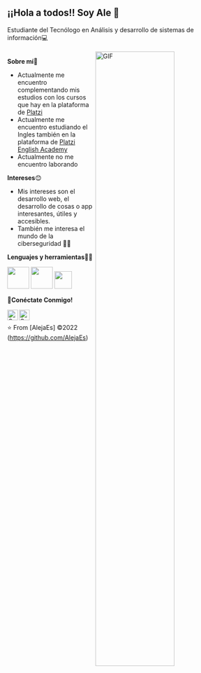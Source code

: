 <h2>¡¡Hola a todos!! Soy Ale 👋</h2>
Estudiante del Tecnólogo en Análisis y desarrollo de sistemas de información💻<br><br>
    <img align="right" width="60%"   alt="GIF" src="https://res.cloudinary.com/practicaldev/image/fetch/s--2bZIjPGC--/c_limit%2Cf_auto%2Cfl_progressive%2Cq_66%2Cw_880/https://dev-to-uploads.s3.amazonaws.com/i/d4tvukbt5mra37cvwklk.gif" />

**Sobre mí**👩
- Actualmente me encuentro complementando mis estudios con los cursos que hay en la plataforma de [Platzi](https://platzi.com "Platzi")
- Actualmente me encuentro estudiando el Ingles también en la plataforma de [Platzi English Academy](https://platzi.com/idioma-ingles/ "Platzi English Academy")
- Actualmente no me encuentro laborando

**Intereses**😊

- Mis intereses son el desarrollo web, el desarrollo de cosas o app interesantes, útiles y accesibles.
- También me interesa el mundo de la ciberseguridad 👩‍💻

**Lenguajes y herramientas**👩‍💻

<code><img height="50" src="https://upload.wikimedia.org/wikipedia/commons/thumb/6/61/HTML5_logo_and_wordmark.svg/1024px-HTML5_logo_and_wordmark.svg.png"></code>
<code><img height="50" src="https://upload.wikimedia.org/wikipedia/commons/thumb/d/d5/CSS3_logo_and_wordmark.svg/544px-CSS3_logo_and_wordmark.svg.png"></code>
<code><img height="40" src="https://e7.pngegg.com/pngimages/713/558/png-clipart-computer-icons-pro-git-github-logo-text-logo-thumbnail.png"></code>

🚀**Conéctate Conmigo!**

<a target="_blank" href="https://www.linkedin.com/in/alejandra-espinosa-jim%C3%A9nez-871b2255/">
  <img align="left" alt="Omar_BM" width="24px" src="https://cdn.jsdelivr.net/npm/simple-icons@v3/icons/linkedin.svg" />
</a>
<a target="_blank" href="https://www.instagram.com/maleja880629/">
  <img align="left" alt="Omar_BM" width="24px" src="https://cdn.jsdelivr.net/npm/simple-icons@v3/icons/instagram.svg" />
</a>
<br>

⭐️ From [AlejaEs] &copy;2022 (https://github.com/AlejaEs)


